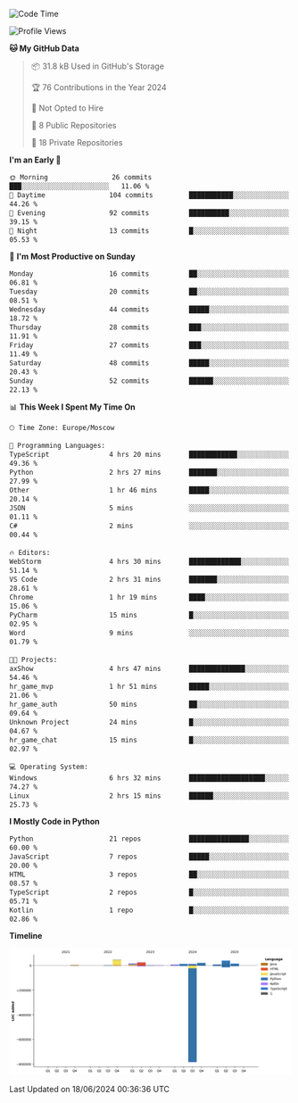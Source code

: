 <!--START_SECTION:waka-->
![Code Time](http://img.shields.io/badge/Code%20Time-371%20hrs%2020%20mins-blue)

![Profile Views](http://img.shields.io/badge/Profile%20Views-2-blue)

**🐱 My GitHub Data** 

> 📦 31.8 kB Used in GitHub's Storage 
 > 
> 🏆 76 Contributions in the Year 2024
 > 
> 🚫 Not Opted to Hire
 > 
> 📜 8 Public Repositories 
 > 
> 🔑 18 Private Repositories 
 > 
**I'm an Early 🐤** 

```text
🌞 Morning                26 commits          ███░░░░░░░░░░░░░░░░░░░░░░   11.06 % 
🌆 Daytime                104 commits         ███████████░░░░░░░░░░░░░░   44.26 % 
🌃 Evening                92 commits          ██████████░░░░░░░░░░░░░░░   39.15 % 
🌙 Night                  13 commits          █░░░░░░░░░░░░░░░░░░░░░░░░   05.53 % 
```
📅 **I'm Most Productive on Sunday** 

```text
Monday                   16 commits          ██░░░░░░░░░░░░░░░░░░░░░░░   06.81 % 
Tuesday                  20 commits          ██░░░░░░░░░░░░░░░░░░░░░░░   08.51 % 
Wednesday                44 commits          █████░░░░░░░░░░░░░░░░░░░░   18.72 % 
Thursday                 28 commits          ███░░░░░░░░░░░░░░░░░░░░░░   11.91 % 
Friday                   27 commits          ███░░░░░░░░░░░░░░░░░░░░░░   11.49 % 
Saturday                 48 commits          █████░░░░░░░░░░░░░░░░░░░░   20.43 % 
Sunday                   52 commits          ██████░░░░░░░░░░░░░░░░░░░   22.13 % 
```


📊 **This Week I Spent My Time On** 

```text
🕑︎ Time Zone: Europe/Moscow

💬 Programming Languages: 
TypeScript               4 hrs 20 mins       ████████████░░░░░░░░░░░░░   49.36 % 
Python                   2 hrs 27 mins       ███████░░░░░░░░░░░░░░░░░░   27.99 % 
Other                    1 hr 46 mins        █████░░░░░░░░░░░░░░░░░░░░   20.14 % 
JSON                     5 mins              ░░░░░░░░░░░░░░░░░░░░░░░░░   01.11 % 
C#                       2 mins              ░░░░░░░░░░░░░░░░░░░░░░░░░   00.44 % 

🔥 Editors: 
WebStorm                 4 hrs 30 mins       █████████████░░░░░░░░░░░░   51.14 % 
VS Code                  2 hrs 31 mins       ███████░░░░░░░░░░░░░░░░░░   28.61 % 
Chrome                   1 hr 19 mins        ████░░░░░░░░░░░░░░░░░░░░░   15.06 % 
PyCharm                  15 mins             █░░░░░░░░░░░░░░░░░░░░░░░░   02.95 % 
Word                     9 mins              ░░░░░░░░░░░░░░░░░░░░░░░░░   01.79 % 

🐱‍💻 Projects: 
axShow                   4 hrs 47 mins       ██████████████░░░░░░░░░░░   54.46 % 
hr_game_mvp              1 hr 51 mins        █████░░░░░░░░░░░░░░░░░░░░   21.06 % 
hr_game_auth             50 mins             ██░░░░░░░░░░░░░░░░░░░░░░░   09.64 % 
Unknown Project          24 mins             █░░░░░░░░░░░░░░░░░░░░░░░░   04.67 % 
hr_game_chat             15 mins             █░░░░░░░░░░░░░░░░░░░░░░░░   02.97 % 

💻 Operating System: 
Windows                  6 hrs 32 mins       ███████████████████░░░░░░   74.27 % 
Linux                    2 hrs 15 mins       ██████░░░░░░░░░░░░░░░░░░░   25.73 % 
```

**I Mostly Code in Python** 

```text
Python                   21 repos            ███████████████░░░░░░░░░░   60.00 % 
JavaScript               7 repos             █████░░░░░░░░░░░░░░░░░░░░   20.00 % 
HTML                     3 repos             ██░░░░░░░░░░░░░░░░░░░░░░░   08.57 % 
TypeScript               2 repos             █░░░░░░░░░░░░░░░░░░░░░░░░   05.71 % 
Kotlin                   1 repo              █░░░░░░░░░░░░░░░░░░░░░░░░   02.86 % 
```



**Timeline**

![Lines of Code chart](https://raw.githubusercontent.com/adlemx/adlemx/main/assets/bar_graph.png)


 Last Updated on 18/06/2024 00:36:36 UTC
<!--END_SECTION:waka-->
